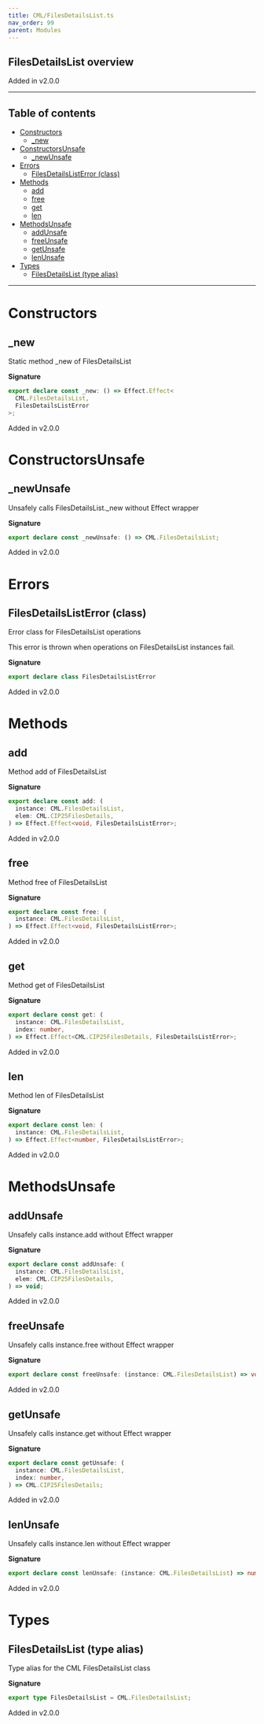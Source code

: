 ```yaml
---
title: CML/FilesDetailsList.ts
nav_order: 99
parent: Modules
---
```


## FilesDetailsList overview

Added in v2.0.0

---

<h2 class="text-delta">Table of contents</h2>

- [Constructors](#constructors)
  - [\_new](#_new)
- [ConstructorsUnsafe](#constructorsunsafe)
  - [\_newUnsafe](#_newunsafe)
- [Errors](#errors)
  - [FilesDetailsListError (class)](#filesdetailslisterror-class)
- [Methods](#methods)
  - [add](#add)
  - [free](#free)
  - [get](#get)
  - [len](#len)
- [MethodsUnsafe](#methodsunsafe)
  - [addUnsafe](#addunsafe)
  - [freeUnsafe](#freeunsafe)
  - [getUnsafe](#getunsafe)
  - [lenUnsafe](#lenunsafe)
- [Types](#types)
  - [FilesDetailsList (type alias)](#filesdetailslist-type-alias)

---

# Constructors

## \_new

Static method \_new of FilesDetailsList

**Signature**

```ts
export declare const _new: () => Effect.Effect<
  CML.FilesDetailsList,
  FilesDetailsListError
>;
```

Added in v2.0.0

# ConstructorsUnsafe

## \_newUnsafe

Unsafely calls FilesDetailsList.\_new without Effect wrapper

**Signature**

```ts
export declare const _newUnsafe: () => CML.FilesDetailsList;
```

Added in v2.0.0

# Errors

## FilesDetailsListError (class)

Error class for FilesDetailsList operations

This error is thrown when operations on FilesDetailsList instances fail.

**Signature**

```ts
export declare class FilesDetailsListError
```

Added in v2.0.0

# Methods

## add

Method add of FilesDetailsList

**Signature**

```ts
export declare const add: (
  instance: CML.FilesDetailsList,
  elem: CML.CIP25FilesDetails,
) => Effect.Effect<void, FilesDetailsListError>;
```

Added in v2.0.0

## free

Method free of FilesDetailsList

**Signature**

```ts
export declare const free: (
  instance: CML.FilesDetailsList,
) => Effect.Effect<void, FilesDetailsListError>;
```

Added in v2.0.0

## get

Method get of FilesDetailsList

**Signature**

```ts
export declare const get: (
  instance: CML.FilesDetailsList,
  index: number,
) => Effect.Effect<CML.CIP25FilesDetails, FilesDetailsListError>;
```

Added in v2.0.0

## len

Method len of FilesDetailsList

**Signature**

```ts
export declare const len: (
  instance: CML.FilesDetailsList,
) => Effect.Effect<number, FilesDetailsListError>;
```

Added in v2.0.0

# MethodsUnsafe

## addUnsafe

Unsafely calls instance.add without Effect wrapper

**Signature**

```ts
export declare const addUnsafe: (
  instance: CML.FilesDetailsList,
  elem: CML.CIP25FilesDetails,
) => void;
```

Added in v2.0.0

## freeUnsafe

Unsafely calls instance.free without Effect wrapper

**Signature**

```ts
export declare const freeUnsafe: (instance: CML.FilesDetailsList) => void;
```

Added in v2.0.0

## getUnsafe

Unsafely calls instance.get without Effect wrapper

**Signature**

```ts
export declare const getUnsafe: (
  instance: CML.FilesDetailsList,
  index: number,
) => CML.CIP25FilesDetails;
```

Added in v2.0.0

## lenUnsafe

Unsafely calls instance.len without Effect wrapper

**Signature**

```ts
export declare const lenUnsafe: (instance: CML.FilesDetailsList) => number;
```

Added in v2.0.0

# Types

## FilesDetailsList (type alias)

Type alias for the CML FilesDetailsList class

**Signature**

```ts
export type FilesDetailsList = CML.FilesDetailsList;
```

Added in v2.0.0
